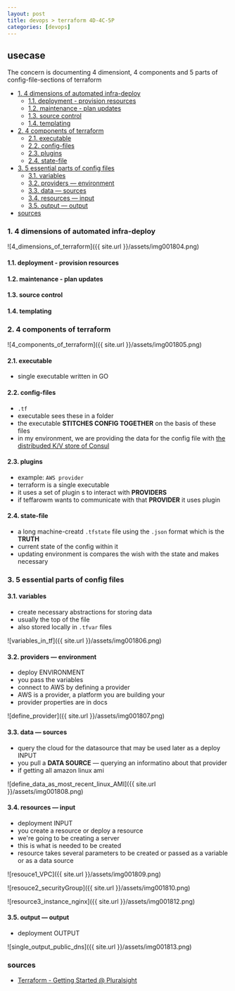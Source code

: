 ```yaml
---
layout: post
title: devops > terraform 4D-4C-5P
categories: [devops]
---
```

## usecase
The concern is documenting 4 dimensiont, 4 components and 5 parts of config-file-sections of terraform

<!-- TOC -->

- [1. 4 dimensions of automated infra-deploy](#1-4-dimensions-of-automated-infra-deploy)
    - [1.1. deployment - provision resources](#11-deployment---provision-resources)
    - [1.2. maintenance - plan updates](#12-maintenance---plan-updates)
    - [1.3. source control](#13-source-control)
    - [1.4. templating](#14-templating)
- [2. 4 components of terraform](#2-4-components-of-terraform)
    - [2.1. executable](#21-executable)
    - [2.2. config-files](#22-config-files)
    - [2.3. plugins](#23-plugins)
    - [2.4. state-file](#24-state-file)
- [3. 5 essential parts of config files](#3-5-essential-parts-of-config-files)
    - [3.1. variables](#31-variables)
    - [3.2. providers — environment](#32-providers--environment)
    - [3.3. data — sources](#33-data--sources)
    - [3.4. resources — input](#34-resources--input)
    - [3.5. output — output](#35-output--output)
- [sources](#sources)

<!-- /TOC -->

### 1. 4 dimensions of automated infra-deploy

![4_dimensions_of_terraform]({{ site.url }}/assets/img001804.png)

#### 1.1. deployment - provision resources
#### 1.2. maintenance - plan updates
#### 1.3. source control
#### 1.4. templating

### 2. 4 components of terraform 

![4_components_of_terraform]({{ site.url }}/assets/img001805.png)

#### 2.1. executable
* single executable written in GO

#### 2.2. config-files
* `.tf`
* executable sees these in a folder
* the executable **STITCHES CONFIG TOGETHER** on the basis of these files
* in my environment, we are providing the data for the config file with [the distribuded K/V store of Consul](https://github.com/pkutaj/kb/blob/master/cloud/2020-07-13-cloud-consul-intro.md#3-distributed-keyvalue-store)

#### 2.3. plugins
* example: `AWS provider`
* terraform is a single executable
* it uses a set of plugin s to interact with **PROVIDERS**
* if teffarowm wants to communicate with that **PROVIDER** it uses plugin

#### 2.4. state-file
* a long machine-creatd `.tfstate` file using the `.json` format which is the **TRUTH** 
* current state of the config within it
* updating environment is compares the wish with the state and makes necessary 

### 3. 5 essential parts of config files

#### 3.1. variables
* create necessary abstractions for storing data
* usually the top of the file
* also stored locally in `.tfvar` files

![variables_in_tf]({{ site.url }}/assets/img001806.png)

#### 3.2. providers — environment
* deploy ENVIRONMENT
* you pass the variables 
* connect to AWS by defining a provider
* AWS is a provider, a platform you are building your 
* provider properties are in docs

![define_provider]({{ site.url }}/assets/img001807.png)

#### 3.3. data — sources
* query the cloud for the datasource that may be used later as a deploy INPUT
* you pull a **DATA SOURCE** — querying an informatino about that provider
* if getting all amazon linux ami

![define_data_as_most_recent_linux_AMI]({{ site.url }}/assets/img001808.png)

#### 3.4. resources — input
* deployment INPUT
* you create a resource or deploy a resource
* we're going to be creating a server
* this is what is needed to be created
* resource takes several parameters to be created or passed as a variable or as a data source

![resouce1_VPC]({{ site.url }}/assets/img001809.png)

![resouce2_securityGroup]({{ site.url }}/assets/img001810.png)

![resource3_instance_nginx]({{ site.url }}/assets/img001812.png)

#### 3.5. output — output
* deployment OUTPUT 

![single_output_public_dns]({{ site.url }}/assets/img001813.png)

### sources
* [Terraform - Getting Started @ Pluralsight](https://app.pluralsight.com/library/courses/terraform-getting-started/table-of-contents)
